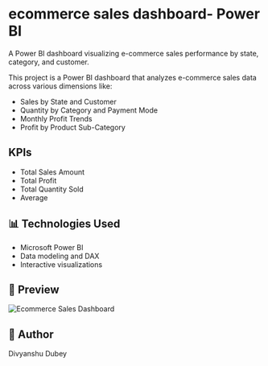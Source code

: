 # ecommerce sales dashboard- Power BI
A Power BI dashboard visualizing e-commerce sales performance by state, category, and customer.

This project is a Power BI dashboard that analyzes e-commerce sales data across various dimensions like:

- Sales by State and Customer
- Quantity by Category and Payment Mode
- Monthly Profit Trends
- Profit by Product Sub-Category

## KPIs
- Total Sales Amount
- Total Profit
- Total Quantity Sold
- Average

## 📊 Technologies Used
- Microsoft Power BI
- Data modeling and DAX
- Interactive visualizations

## 📸 Preview
![Ecommerce Sales Dashboard](dashboard.png)

## 📝 Author
Divyanshu Dubey
